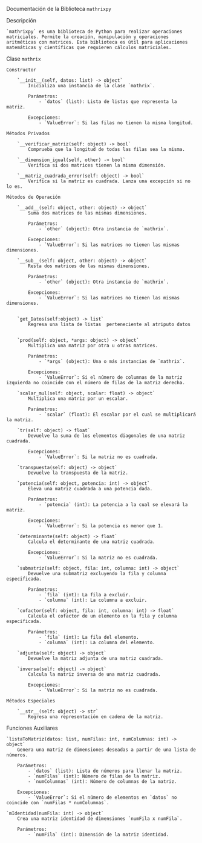Documentación de la Biblioteca `mathrixpy`

Descripción

    `mathrixpy` es una biblioteca de Python para realizar operaciones matriciales. Permite la creación, manipulación y operaciones aritméticas con matrices. Esta biblioteca es útil para aplicaciones matemáticas y científicas que requieren cálculos matriciales.

Clase `mathrix`

    Constructor

        `__init__(self, datos: list) -> object`
            Inicializa una instancia de la clase `mathrix`.

            Parámetros:
                - `datos` (list): Lista de listas que representa la matriz.

            Excepciones:
                - `ValueError`: Si las filas no tienen la misma longitud.

    Métodos Privados

        `__verificar_matriz(self: object) -> bool`
            Comprueba que la longitud de todas las filas sea la misma.

        `__dimension_igual(self, other) -> bool`
            Verifica si dos matrices tienen la misma dimensión.

        `__matriz_cuadrada_error(self: object) -> bool`
            Verifica si la matriz es cuadrada. Lanza una excepción si no lo es.

    Métodos de Operación

        `__add__(self: object, other: object) -> object`
            Suma dos matrices de las mismas dimensiones.

            Parámetros:
                - `other` (object): Otra instancia de `mathrix`.

            Excepciones:
                - `ValueError`: Si las matrices no tienen las mismas dimensiones.

        `__sub__(self: object, other: object) -> object`
            Resta dos matrices de las mismas dimensiones.

            Parámetros:
                - `other` (object): Otra instancia de `mathrix`.

            Excepciones:
                - `ValueError`: Si las matrices no tienen las mismas dimensiones.


        `get_Datos(self:object) -> list`
            Regresa una lista de listas  perteneciente al atriputo datos


        `prod(self: object, *args: object) -> object`
            Multiplica una matriz por otra u otras matrices.

            Parámetros:
                - `*args` (object): Una o más instancias de `mathrix`.

            Excepciones:
                - `ValueError`: Si el número de columnas de la matriz izquierda no coincide con el número de filas de la matriz derecha.

        `scalar_mul(self: object, scalar: float) -> object`
            Multiplica una matriz por un escalar.

            Parámetros:
                - `scalar` (float): El escalar por el cual se multiplicará la matriz.

        `tr(self: object) -> float`
            Devuelve la suma de los elementos diagonales de una matriz cuadrada.

            Excepciones:
                - `ValueError`: Si la matriz no es cuadrada.

        `transpuesta(self: object) -> object`
            Devuelve la transpuesta de la matriz.

        `potencia(self: object, potencia: int) -> object`
            Eleva una matriz cuadrada a una potencia dada.

            Parámetros:
                - `potencia` (int): La potencia a la cual se elevará la matriz.

            Excepciones:
                - `ValueError`: Si la potencia es menor que 1.

        `determinante(self: object) -> float`
            Calcula el determinante de una matriz cuadrada.

            Excepciones:
                - `ValueError`: Si la matriz no es cuadrada.

        `submatriz(self: object, fila: int, columna: int) -> object`
            Devuelve una submatriz excluyendo la fila y columna especificada.

            Parámetros:
                - `fila` (int): La fila a excluir.
                - `columna` (int): La columna a excluir.

        `cofactor(self: object, fila: int, columna: int) -> float`
            Calcula el cofactor de un elemento en la fila y columna especificada.

            Parámetros:
                - `fila` (int): La fila del elemento.
                - `columna` (int): La columna del elemento.

        `adjunta(self: object) -> object`
            Devuelve la matriz adjunta de una matriz cuadrada.

        `inversa(self: object) -> object`
            Calcula la matriz inversa de una matriz cuadrada.

            Excepciones:
                - `ValueError`: Si la matriz no es cuadrada.

    Métodos Especiales

        `__str__(self: object) -> str`
            Regresa una representación en cadena de la matriz.

Funciones Auxiliares

    `listaToMatriz(datos: list, numFilas: int, numColumnas: int) -> object`
        Genera una matriz de dimensiones deseadas a partir de una lista de números.

        Parámetros:
            - `datos` (list): Lista de números para llenar la matriz.
            - `numFilas` (int): Número de filas de la matriz.
            - `numColumnas` (int): Número de columnas de la matriz.

        Excepciones:
            - `ValueError`: Si el número de elementos en `datos` no coincide con `numFilas * numColumnas`.

    `mIdentidad(numFila: int) -> object`
        Crea una matriz identidad de dimensiones `numFila x numFila`.

        Parámetros:
            - `numFila` (int): Dimensión de la matriz identidad.
